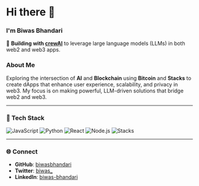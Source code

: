 # Hi there 👋

### I'm Biwas Bhandari

🔹 **Building with [crewAI](https://crewai.com)** to leverage large language models (LLMs) in both web2 and web3 apps.

### About Me
Exploring the intersection of **AI** and **Blockchain** using **Bitcoin** and **Stacks** to create dApps that enhance user experience, scalability, and privacy in web3. My focus is on making powerful, LLM-driven solutions that bridge web2 and web3.

---

### 🔧 Tech Stack
![JavaScript](https://img.shields.io/badge/-JavaScript-F7DF1E?logo=javascript&logoColor=black&style=flat)
![Python](https://img.shields.io/badge/-Python-3776AB?logo=python&logoColor=white&style=flat)
![React](https://img.shields.io/badge/-React-61DAFB?logo=react&logoColor=black&style=flat)
![Node.js](https://img.shields.io/badge/-Node.js-339933?logo=node.js&logoColor=white&style=flat)
![Stacks](https://img.shields.io/badge/-Stacks-5546FF?logo=blockstack&logoColor=white&style=flat)

---

### 🌐 Connect
- **GitHub**: [biwasbhandari](https://github.com/biwasbhandari)
- **Twitter**: [biwas_](https://x.com/biwas_)
- **LinkedIn**: [biwas-bhandari](https://www.linkedin.com/in/biwas-bhandari/)
